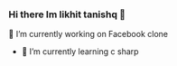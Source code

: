 ### Hi there Im likhit tanishq 👋


🔭 I’m currently working on  Facebook clone
- 🌱 I’m currently learning  c sharp 

 



<!--
**janareddyc7/janareddyc7** is a ✨ _special_ ✨ repository because its `README.md` (this file) appears on your GitHub profile.

Here are some ideas to get you started:

- 
-->
